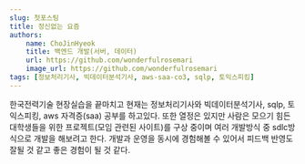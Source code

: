 ```yaml
---
slug: 첫포스팅
title: 정신없는 요즘
authors:
    name: ChoJinHyeok
    title: 백엔드 개발(서버, 데이터)
    url: https://github.com/wonderfulrosemari
    image_url: https://github.com/wonderfulrosemari
tags: [정보처리기사, 빅데이터분석기사, aws-saa-co3, sqlp, 토익스피킹]
---
```


한국전력기술 현장실습을 끝마치고 현재는 정보처리기사와 빅데이터분석기사, sqlp, 토익스피킹, aws 자격증(saa) 공부를 하고있다.
또한 열정은 있지만 사람은 모으기 힘든 대학생들을 위한 프로젝트(모임 관련된 사이트)를 구상 중이며 여러 개발방식 중 sdlc방식으로 개발을 해보려고 한다.
개발과 운영을 동시에 경험해볼 수 있어서 피드백 반영도 잘될 것 같고 좋은 경험이 될 것 같다.
